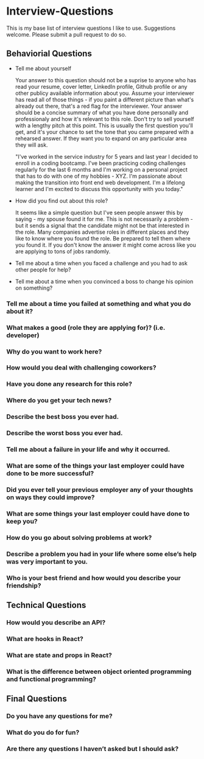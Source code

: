 # Interview-Questions
This is my base list of interview questions I like to use. Suggestions welcome. Please submit a pull request to do so. 


## Behaviorial Questions

+ Tell me about yourself

  Your answer to this question should not be a suprise to anyone who has read your resume, cover letter, LinkedIn profile, Github profile or any other publicy available information about you. Assume your interviewer has read all of those things - if you paint a different picture than what's already out there, that's a red flag for the interviewer. Your answer should be a concise summary of what you have done personally and professionaly and how it's relevant to this role. Don't try to sell yourself with a lengthy pitch at this point. This is usually the first question you'll get, and it's your chance to set the tone that you came prepared with a rehearsed answer. If they want you to expand on any particular area they will ask. 

  "I've worked in the service industry for 5 years and last year I decided to enroll in a coding bootcamp. I've been practicing coding challenges regularly for the last 6 months and I'm working on a personal project that has to do with one of my hobbies - XYZ. I'm passionate about making the transition into front end web development.  I'm a lifelong learner and I'm excited to discuss this opportunity with you today."

+ How did you find out about this role?

  It seems like a simple question but I've seen people answer this by saying - my spouse found it for me. This is not necessarily a problem - but it sends a signal that the candidate might not be that interested in the role. Many companies advertise roles in different places and they like to know where you found the role. Be prepared to tell them where you found it. If you don't know the answer it might come across like you are applying to tons of jobs randomly. 

+ Tell me about a time when you faced a challenge and you had to ask other people for help?

+ Tell me about a time when you convinced a boss to change his opinion on something?

### Tell me about a time you failed at something and what you do about it? 

### What makes a good (role they are applying for)? (i.e. developer)
  
### Why do you want to work here?

### How would you deal with challenging coworkers?

### Have you done any research for this role?

### Where do you get your tech news?

### Describe the best boss you ever had.

### Describe the worst boss you ever had.

### Tell me about a failure in your life and why it occurred.

### What are some of the things your last employer could have done to be more successful?

### Did you ever tell your previous employer any of your thoughts on ways they could improve?

### What are some things your last employer could have done to keep you?

### How do you go about solving problems at work?

### Describe a problem you had in your life where some else’s help was very important to you.

### Who is your best friend and how would you describe your friendship?


## Technical Questions

### How would you describe an API?

### What are hooks in React?

### What are state and props in React?

### What is the difference between object oriented programming and functional programming?



## Final Questions

### Do you have any questions for me?

### What do you do for fun? 

### Are there any questions I haven’t asked but I should ask?

